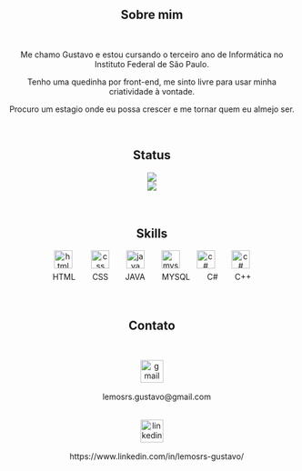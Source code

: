 <body>
<main>
<div align="center">
    <h2>Sobre mim</h2>
    <br>
    <p>Me chamo Gustavo e estou cursando o terceiro ano de Informática no Instituto Federal de São Paulo.</p>
    <p>Tenho uma quedinha por front-end, me sinto livre para usar minha criatividade 
    à vontade.</p>
    <p>Procuro um estagio onde eu possa crescer e me tornar quem eu almejo ser.</p>
    <br>
</div>
<div>
    <h2 align="center">Status</h2>
    <div>
    <div align="center">
        <div>
        <picture>
            <source
            srcset="https://github-readme-stats.vercel.app/api?username=lemos-guto&show_icons=true&theme=kacho_ga&rank_icon=github"
            media="(prefers-color-scheme: dark)"
            />
            <source
            srcset="https://github-readme-stats.vercel.app/api?username=lemos-guto&show_icons=true&theme=moltack&hide_rank=true"
            media="(prefers-color-scheme: light), (prefers-color-scheme: no-preference)"
            />
            <img src="https://github-readme-stats.vercel.app/api?username=lemos-guto&show_icons=true&theme=moltack&hide_rank=true" />
        </div>
        <div>
        </picture> 
            <picture>
            <source
            srcset="https://github-readme-stats.vercel.app/api/top-langs/?username=lemos-guto&layout=compact&theme=kacho_ga"
            media="(prefers-color-scheme: dark)"
            />
            <source
            srcset="https://github-readme-stats.vercel.app/api/top-langs/?username=lemos-guto&layout=compact&theme=moltack"
            media="(prefers-color-scheme: light), (prefers-color-scheme: no-preference)"
            />
            <img src="https://github-readme-stats.vercel.app/api/top-langs/?username=lemos-guto&layout=compact&theme=moltack" />
        </picture>
        </div> 
    </div>
    <br>
</div>
<div>
    <br>
    <h2 align="center"> Skills</h2>
<div align="center">
    <img src="https://cdn-icons-png.flaticon.com/512/1532/1532556.png" alt="html" width="32px"> ㅤㅤ
    <img src="https://cdn-icons-png.flaticon.com/512/732/732190.png" alt="css" width="32px">ㅤㅤ
    <img src="https://cdn.icon-icons.com/icons2/1381/PNG/512/java_93883.png" alt="java" width="32px">ㅤㅤ
    <img src="https://cdn.icon-icons.com/icons2/1381/PNG/512/mysqlworkbench_93532.png" alt="mysql" width="32px">ㅤㅤ
    <img src="https://cdn.cdnlogo.com/logos/c/27/c.svg" alt="c#" width="32px">ㅤㅤ
    <img src="https://cdn-icons-png.flaticon.com/512/6132/6132222.png" alt="c#" width="32px">
</div>
<div align="center">
   ㅤ<span>HTML</span>ㅤㅤ
    <span>CSS</span>ㅤㅤ
    <span>JAVA</span>ㅤㅤ
    <span>MYSQL</span>ㅤㅤ
    <span>C#</span>ㅤㅤ
    <span>C++</span>ㅤ
</div>
<br>
</div>
</main>
<footer>
<div  align="center">
    <br>
    <h2> Contato</h2>
    <br>
    <div>
        <figure>
            <img
            src="https://upload.wikimedia.org/wikipedia/commons/thumb/7/7e/Gmail_icon_%282020%29.svg/2560px-Gmail_icon_%282020%29.svg.png"
            alt="gmail"
            width="40px">
        </figure>
        <figcaption>ㅤ lemosrs.gustavo@gmail.com </figcaption>
    </div>
    <br>
    <div>
        <figure>
            <img
            src="https://upload.wikimedia.org/wikipedia/commons/thumb/8/81/LinkedIn_icon.svg/1200px-LinkedIn_icon.svg.png"
            alt="linkedin"
            width="40px">
        </figure>
        <figcaption>ㅤ https://www.linkedin.com/in/lemosrs-gustavo/ </figcaption>
    </div>
</div>
</footer>
</body>
